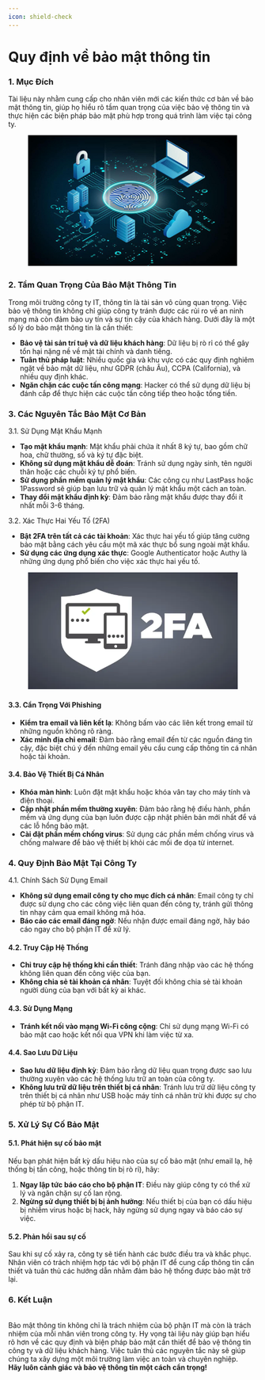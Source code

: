 ```yaml
---
icon: shield-check
---
```


# Quy định về bảo mật thông tin

### 1. Mục Đích

Tài liệu này nhằm cung cấp cho nhân viên mới các kiến thức cơ bản về bảo mật thông tin, giúp họ hiểu rõ tầm quan trọng của việc bảo vệ thông tin và thực hiện các biện pháp bảo mật phù hợp trong quá trình làm việc tại công ty.

<figure><img src="../../.gitbook/assets/Se1.png" alt=""><figcaption></figcaption></figure>

### 2. Tầm Quan Trọng Của Bảo Mật Thông Tin

Trong môi trường công ty IT, thông tin là tài sản vô cùng quan trọng. Việc bảo vệ thông tin không chỉ giúp công ty tránh được các rủi ro về an ninh mạng mà còn đảm bảo uy tín và sự tin cậy của khách hàng. Dưới đây là một số lý do bảo mật thông tin là cần thiết:

* **Bảo vệ tài sản trí tuệ và dữ liệu khách hàng**: Dữ liệu bị rò rỉ có thể gây tổn hại nặng nề về mặt tài chính và danh tiếng.
* **Tuân thủ pháp luật**: Nhiều quốc gia và khu vực có các quy định nghiêm ngặt về bảo mật dữ liệu, như GDPR (châu Âu), CCPA (California), và nhiều quy định khác.
* **Ngăn chặn các cuộc tấn công mạng**: Hacker có thể sử dụng dữ liệu bị đánh cắp để thực hiện các cuộc tấn công tiếp theo hoặc tống tiền.

### 3. Các Nguyên Tắc Bảo Mật Cơ Bản

3.1. Sử Dụng Mật Khẩu Mạnh

* **Tạo mật khẩu mạnh**: Mật khẩu phải chứa ít nhất 8 ký tự, bao gồm chữ hoa, chữ thường, số và ký tự đặc biệt.
* **Không sử dụng mật khẩu dễ đoán**: Tránh sử dụng ngày sinh, tên người thân hoặc các chuỗi ký tự phổ biến.
* **Sử dụng phần mềm quản lý mật khẩu**: Các công cụ như LastPass hoặc 1Password sẽ giúp bạn lưu trữ và quản lý mật khẩu một cách an toàn.
* **Thay đổi mật khẩu định kỳ**: Đảm bảo rằng mật khẩu được thay đổi ít nhất mỗi 3-6 tháng.

3.2. Xác Thực Hai Yếu Tố (2FA)

* **Bật 2FA trên tất cả các tài khoản**: Xác thực hai yếu tố giúp tăng cường bảo mật bằng cách yêu cầu một mã xác thực bổ sung ngoài mật khẩu.
* **Sử dụng các ứng dụng xác thực**: Google Authenticator hoặc Authy là những ứng dụng phổ biến cho việc xác thực hai yếu tố.

<figure><img src="../../.gitbook/assets/se2.webp" alt=""><figcaption></figcaption></figure>

#### 3.3. Cẩn Trọng Với Phishing

* **Kiểm tra email và liên kết lạ**: Không bấm vào các liên kết trong email từ những nguồn không rõ ràng.
* **Xác minh địa chỉ email**: Đảm bảo rằng email đến từ các nguồn đáng tin cậy, đặc biệt chú ý đến những email yêu cầu cung cấp thông tin cá nhân hoặc tài khoản.

#### 3.4. Bảo Vệ Thiết Bị Cá Nhân

* **Khóa màn hình**: Luôn đặt mật khẩu hoặc khóa vân tay cho máy tính và điện thoại.
* **Cập nhật phần mềm thường xuyên**: Đảm bảo rằng hệ điều hành, phần mềm và ứng dụng của bạn luôn được cập nhật phiên bản mới nhất để vá các lỗ hổng bảo mật.
* **Cài đặt phần mềm chống virus**: Sử dụng các phần mềm chống virus và chống malware để bảo vệ thiết bị khỏi các mối đe dọa từ internet.

### 4. Quy Định Bảo Mật Tại Công Ty

4.1. Chính Sách Sử Dụng Email

* **Không sử dụng email công ty cho mục đích cá nhân**: Email công ty chỉ được sử dụng cho các công việc liên quan đến công ty, tránh gửi thông tin nhạy cảm qua email không mã hóa.
* **Báo cáo các email đáng ngờ**: Nếu nhận được email đáng ngờ, hãy báo cáo ngay cho bộ phận IT để xử lý.

#### 4.2. Truy Cập Hệ Thống

* **Chỉ truy cập hệ thống khi cần thiết**: Tránh đăng nhập vào các hệ thống không liên quan đến công việc của bạn.
* **Không chia sẻ tài khoản cá nhân**: Tuyệt đối không chia sẻ tài khoản người dùng của bạn với bất kỳ ai khác.

#### 4.3. Sử Dụng Mạng

* **Tránh kết nối vào mạng Wi-Fi công cộng**: Chỉ sử dụng mạng Wi-Fi có bảo mật cao hoặc kết nối qua VPN khi làm việc từ xa.

#### 4.4. Sao Lưu Dữ Liệu

* **Sao lưu dữ liệu định kỳ**: Đảm bảo rằng dữ liệu quan trọng được sao lưu thường xuyên vào các hệ thống lưu trữ an toàn của công ty.
* **Không lưu trữ dữ liệu trên thiết bị cá nhân**: Tránh lưu trữ dữ liệu công ty trên thiết bị cá nhân như USB hoặc máy tính cá nhân trừ khi được sự cho phép từ bộ phận IT.

### 5. Xử Lý Sự Cố Bảo Mật

#### 5.1. Phát hiện sự cố bảo mật

Nếu bạn phát hiện bất kỳ dấu hiệu nào của sự cố bảo mật (như email lạ, hệ thống bị tấn công, hoặc thông tin bị rò rỉ), hãy:

1. **Ngay lập tức báo cáo cho bộ phận IT**: Điều này giúp công ty có thể xử lý và ngăn chặn sự cố lan rộng.
2. **Ngừng sử dụng thiết bị bị ảnh hưởng**: Nếu thiết bị của bạn có dấu hiệu bị nhiễm virus hoặc bị hack, hãy ngừng sử dụng ngay và báo cáo sự việc.

#### 5.2. Phản hồi sau sự cố

Sau khi sự cố xảy ra, công ty sẽ tiến hành các bước điều tra và khắc phục. Nhân viên có trách nhiệm hợp tác với bộ phận IT để cung cấp thông tin cần thiết và tuân thủ các hướng dẫn nhằm đảm bảo hệ thống được bảo mật trở lại.

### 6. Kết Luận

\
Bảo mật thông tin không chỉ là trách nhiệm của bộ phận IT mà còn là trách nhiệm của mỗi nhân viên trong công ty. Hy vọng tài liệu này giúp bạn hiểu rõ hơn về các quy định và biện pháp bảo mật cần thiết để bảo vệ thông tin công ty và dữ liệu khách hàng. Việc tuân thủ các nguyên tắc này sẽ giúp chúng ta xây dựng một môi trường làm việc an toàn và chuyên nghiệp.\
**Hãy luôn cảnh giác và bảo vệ thông tin một cách cẩn trọng!**

